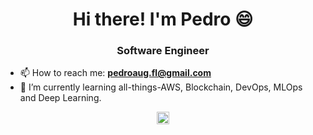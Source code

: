 <h1 align="center">Hi there! I'm Pedro 😄</h1>
<h3 align="center">Software Engineer</h3>
<!-- <p align="left"> <img src="https://komarev.com/ghpvc/?username=pedroafleite" alt="pedroafleite" /> </p> -->

- 📫 How to reach me: **pedroaug.fl@gmail.com**
- 🌱 I’m currently learning all-things-AWS, Blockchain, DevOps, MLOps and Deep Learning.
<p align="center">
<a href="http://linkedin.com/in/pafleite" target="blank"><img align="center" src="https://cdn.jsdelivr.net/npm/simple-icons@3.0.1/icons/linkedin.svg" alt="pafleite" height="20" width="20" /></a>
</p>
